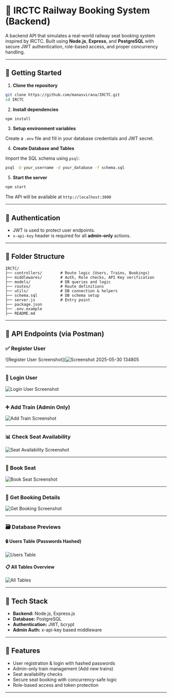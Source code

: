 
# 🚆 IRCTC Railway Booking System (Backend)

A backend API that simulates a real-world railway seat booking system inspired by IRCTC. Built using **Node.js**, **Express**, and **PostgreSQL** with secure JWT authentication, role-based access, and proper concurrency handling.

---

## 🚀 Getting Started

1. **Clone the repository**

```bash
git clone https://github.com/manasvirana/IRCTC.git
cd IRCTC
````

2. **Install dependencies**

```bash
npm install
```

3. **Setup environment variables**

Create a `.env` file  and fill in your database credentials and JWT secret.

4. **Create Database and Tables**

Import the SQL schema using `psql`:

```bash
psql -U your_username -d your_database -f schema.sql
```

5. **Start the server**

```bash
npm start
```

The API will be available at `http://localhost:3000`

---

## 🔐 Authentication

* JWT is used to protect user endpoints.
* `x-api-key` header is required for all **admin-only** actions.

---

## 📂 Folder Structure

```
IRCTC/
├── controllers/        # Route logic (Users, Trains, Bookings)
├── middlewares/        # Auth, Role checks, API Key verification
├── models/             # DB queries and logic
├── routes/             # Route definitions
├── utils/              # DB connection & helpers
├── schema.sql          # DB schema setup
├── server.js           # Entry point
├── package.json
├── .env.example
├── README.md
```

---

## 📸 API Endpoints (via Postman)

### ✅ Register User

![Register User Screenshot](![Screenshot 2025-05-30 134805](https://github.com/user-attachments/assets/8bcbd96b-a0e7-4627-8006-34c5e69d1528)


---

### 🔐 Login User

![Login User Screenshot](https://github.com/user-attachments/assets/67f5a833-bf68-49ac-a386-35f0c4d77159)

---

### ➕ Add Train (Admin Only)

![Add Train Screenshot](https://github.com/user-attachments/assets/6ed02df1-87cf-4517-b37b-7ddce309fe26)

---

### 📊 Check Seat Availability

![Seat Availability Screenshot](https://github.com/user-attachments/assets/4df5329a-4f8d-40bb-b70b-e1141170f71c)

---

### 🎫 Book Seat

![Book Seat Screenshot](https://github.com/user-attachments/assets/e792bbfc-5f4c-4979-85b3-121ad9b23684)

---

### 📄 Get Booking Details

![Get Booking Screenshot](https://github.com/user-attachments/assets/7232960f-80b8-4965-9a8c-63d4f7cfe5c5)

---

### 🗃️ Database Previews

#### 🔒 Users Table (Passwords Hashed)

![Users Table](https://github.com/user-attachments/assets/3d8709ea-bd7d-4644-9a4d-60602e6c0fee)

#### 📋 All Tables Overview

![All Tables](https://github.com/user-attachments/assets/aaacdf5a-2211-4f70-9737-fc01c80417aa)

---

## 📌 Tech Stack

* **Backend:** Node.js, Express.js
* **Database:** PostgreSQL
* **Authentication:** JWT, bcrypt
* **Admin Auth:** x-api-key based middleware

---

## 🧠 Features

* User registration & login with hashed passwords
* Admin-only train management (Add new trains)
* Seat availability checks
* Secure seat booking with concurrency-safe logic
* Role-based access and token protection

---




